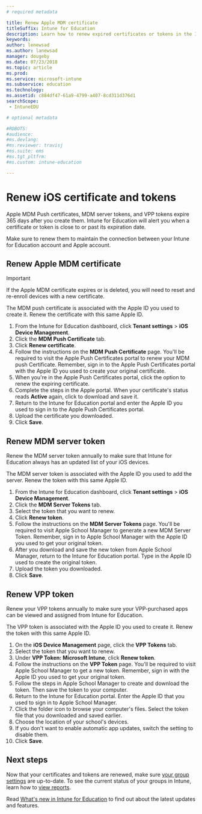 ```yaml
---
# required metadata

title: Renew Apple MDM certificate
titleSuffix: Intune for Education
description: Learn how to renew expired certificates or tokens in the Intune for Education portal.
keywords:
author: lenewsad
ms.author: lanewsad
manager: dougeby
ms.date: 07/23/2018
ms.topic: article
ms.prod:
ms.service: microsoft-intune
ms.subservice: education
ms.technology:
ms.assetid: c884df47-61a9-4799-a407-8cd311d376d1
searchScope:
 - IntuneEDU

# optional metadata

#ROBOTS:
#audience:
#ms.devlang:
#ms.reviewer: travisj
#ms.suite: ems
#ms.tgt_pltfrm:
#ms.custom: intune-education

---
```


# Renew iOS certificate and tokens
Apple MDM Push certificates, MDM server tokens, and VPP tokens expire 365 days after you create them. Intune for Education will alert you when a certificate or token is close to or past its expiration date. 

Make sure to renew them to maintain the connection between your Intune for Education account and Apple account.  

## Renew Apple MDM  certificate  
> [!IMPORTANT]
> If the Apple MDM certificate expires or is deleted, you will need to reset and re-enroll devices with a new certificate.  

The MDM push certificate is associated with the Apple ID you used to create it. Renew the certificate with this same Apple ID.

1. From the Intune for Education dashboard, click **Tenant settings** > **iOS Device Management**.
2. Click the **MDM Push Certificate** tab.
3. Click **Renew certificate**.
4. Follow the instructions on the **MDM Push Certificate** page. You'll be required to visit the Apple Push Certificates portal to renew your MDM push Certificate. Remember, sign in to the Apple Push Certificates portal with the Apple ID you used to create your original certificate.
5. When you're in the Apple Push Certificates portal, click the option to renew the expiring certificate. 
6. Complete the steps in the Apple portal. When your certificate's status reads **Active** again, click to download and save it.
7. Return to the Intune for Education portal and enter the Apple ID you used to sign in to the Apple Push Certificates portal.
8. Upload the certificate you downloaded.
9. Click **Save**.

## Renew MDM server token

Renew the MDM server token annually to make sure that Intune for Education always has an updated list of your iOS devices.

The MDM server token is associated with the Apple ID you used to add the server. Renew the token with this same Apple ID. 

1. From the Intune for Education dashboard, click **Tenant settings** > **iOS Device Management**.
2. Click the **MDM Server Tokens** tab.
3. Select the token that you want to renew.
4. Click **Renew token**.
5. Follow the instructions on the **MDM Server Tokens** page. You'll be required to visit Apple School Manager to generate a new MDM Server Token. Remember, sign in to Apple School Manager with the Apple ID you used to get your original token.
6. After you download and save the new token from Apple School Manager, return to the Intune for Education portal. Type in the Apple ID used to create the original token.
7. Upload the token you downloaded.
8. Click **Save**.


## Renew VPP token
Renew your VPP tokens annually to make sure your VPP-purchased apps can be viewed and assigned from Intune for Education.  

The VPP token is associated with the Apple ID you used to create it. Renew the token with this same Apple ID.  

1. On the **iOS Device Management** page, click the **VPP Tokens** tab.
2. Select the token that you want to renew.
3. Under **VPP Token: Microsoft Intune**, click **Renew token**.
4. Follow the instructions on the **VPP Token** page. You'll be required to visit Apple School Manager to get a new token. Remember, sign in with the Apple ID you used to get your original token.
5. Follow the steps in Apple School Manager to create and download the token. Then save the token to your computer.
6. Return to the Intune for Education portal. Enter the Apple ID that you used to sign in to Apple School Manager.
7. Click the folder icon to browse your computer's files. Select the token file that you downloaded and saved earlier.
8. Choose the location of your school's devices.
9. If you don't want to enable automatic app updates, switch the setting to disable them. 
10. Click **Save**.

## Next steps
Now that your certificates and tokens are renewed, make sure [your group settings](edit-groups-intune-for-edu.md) are up-to-date. To see the current status of your groups in Intune, learn how to [view reports](what-are-reports.md).  

Read [What's new in Intune for Education](whats-new-in-edu.md) to find out about the latest updates and features.